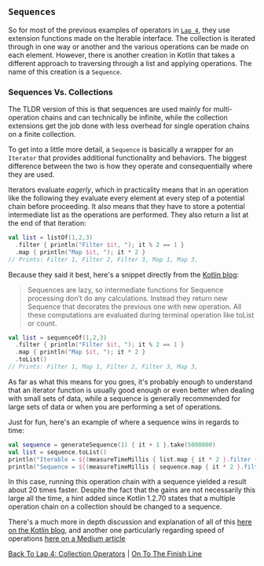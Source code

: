 [kotlin-blog]: https://blog.kotlin-academy.com/effective-kotlin-use-sequence-for-bigger-collections-with-more-than-one-processing-step-649a15bb4bf
[sequences-speed-article]: https://medium.com/@elye.project/kotlin-slow-list-and-lazy-sequence-61691fc974c5
## `Sequences`
So for most of the previous examples of operators in [`Lap 4`](/operators.md#Examples), they use extension functions made on the Iterable interface. The collection is iterated through in one way or another and the various operations can be made on each element. However, there is another creation in Kotlin that takes a different approach to traversing through a list and applying operations. The name of this creation is a `Sequence`.
### Sequences Vs. Collections
The TLDR version of this is that sequences are used mainly for multi-operation chains and can technically be infinite, while the collection extensions get the job done with less overhead for single operation chains on a finite collection.

To get into a little more detail, a `Sequence` is basically a wrapper for an `Iterator` that provides additional functionality and behaviors. The biggest difference between the two is how they operate and consequentially where they are used.

Iterators evaluate *eagerly*, which in practicality means that in an operation like the following they evaluate every element at every step of a potential chain before proceeding. It also means that they have to store a potential intermediate list as the operations are performed. They also return a list at the end of that iteration:
```kotlin
val list = listOf(1,2,3)
  .filter { println("Filter $it, "); it % 2 == 1 }
  .map { println("Map $it, "); it * 2 }
// Prints: Filter 1, Filter 2, Filter 3, Map 1, Map 3,
```
Because they said it best, here's a snippet directly from the [Kotlin blog][kotlin-blog]:
> Sequences are lazy, so intermediate functions for Sequence processing don’t do any calculations. Instead they return new Sequence that decorates the previous one with new operation. All these computations are evaluated during terminal operation like toList or count.
```kotlin
val list = sequenceOf(1,2,3)
  .filter { println("Filter $it, "); it % 2 == 1 }
  .map { println("Map $it, "); it * 2 }
  .toList()
// Prints: Filter 1, Map 1, Filter 2, Filter 3, Map 3,
```

As far as what this means for you goes, it's probably enough to understand that an iterator function is usually good enough or even better when dealing with small sets of data, while a sequence is generally recommended for large sets of data or when you are performing a set of operations.

Just for fun, here's an example of where a sequence wins in regards to time:
```kotlin
val sequence = generateSequence(1) { it + 1 }.take(5000000)
val list = sequence.toList()
println("Iterable = ${(measureTimeMillis { list.map { it * 2 }.filter { it % 2 == 1 }.sum() }.toDouble() / 1000)}") // prints "Iterable = 2.173"
println("Sequence = ${(measureTimeMillis { sequence.map { it * 2 }.filter { it % 2 == 1 }.sum() }.toDouble() / 1000)}") // prints "Sequence = 0.125"
```
In this case, running this operation chain with a sequence yielded a result about 20 times faster. Despite the fact that the gains are not necessarily this large all the time, a hint added since Kotlin 1.2.70 states that a multiple operation chain on a collection should be changed to a sequence.

There's a much more in depth discussion and explanation of all of this [here on the Kotlin blog][kotlin-blog], and another one particularly regarding speed of operations [here on a Medium article][sequences-speed-article]

[Back To Lap 4: Collection Operators](/operators.md) | [On To The Finish Line](/fin.md)
